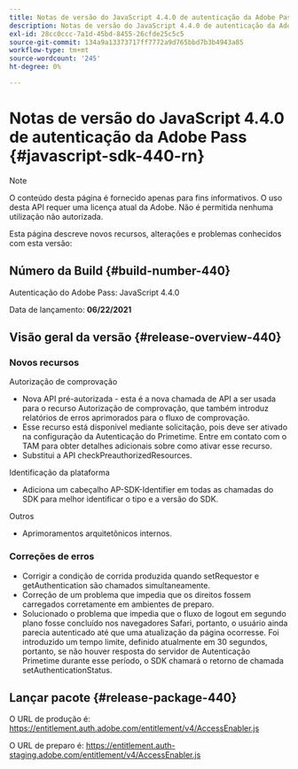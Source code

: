 ```yaml
---
title: Notas de versão do JavaScript 4.4.0 de autenticação da Adobe Pass
description: Notas de versão do JavaScript 4.4.0 de autenticação da Adobe Pass
exl-id: 28cc0ccc-7a1d-45bd-8455-26cfde25c5c5
source-git-commit: 134a9a13373717ff7772a9d765bbd7b3b4943a85
workflow-type: tm+mt
source-wordcount: '245'
ht-degree: 0%

---
```


# Notas de versão do JavaScript 4.4.0 de autenticação da Adobe Pass {#javascript-sdk-440-rn}

>[!NOTE]
>
>O conteúdo desta página é fornecido apenas para fins informativos. O uso desta API requer uma licença atual da Adobe. Não é permitida nenhuma utilização não autorizada.

Esta página descreve novos recursos, alterações e problemas conhecidos com esta versão:

## Número da Build {#build-number-440}

Autenticação do Adobe Pass: JavaScript 4.4.0

Data de lançamento: **06/22/2021**

## Visão geral da versão {#release-overview-440}

### Novos recursos

Autorização de comprovação

* Nova API pré-autorizada - esta é a nova chamada de API a ser usada para o recurso Autorização de comprovação, que também introduz relatórios de erros aprimorados para o fluxo de comprovação.
* Esse recurso está disponível mediante solicitação, pois deve ser ativado na configuração da Autenticação do Primetime. Entre em contato com o TAM para obter detalhes adicionais sobre como ativar esse recurso.
* Substitui a API checkPreauthorizedResources.

Identificação da plataforma

* Adiciona um cabeçalho AP-SDK-Identifier em todas as chamadas do SDK para melhor identificar o tipo e a versão do SDK.

Outros

* Aprimoramentos arquitetônicos internos.

### Correções de erros

* Corrigir a condição de corrida produzida quando setRequestor e getAuthentication são chamados simultaneamente.
* Correção de um problema que impedia que os direitos fossem carregados corretamente em ambientes de preparo.
* Solucionado o problema que impedia que o fluxo de logout em segundo plano fosse concluído nos navegadores Safari, portanto, o usuário ainda parecia autenticado até que uma atualização da página ocorresse. Foi introduzido um tempo limite, definido atualmente em 30 segundos, portanto, se não houver resposta do servidor de Autenticação Primetime durante esse período, o SDK chamará o retorno de chamada setAuthenticationStatus.

## Lançar pacote {#release-package-440}

O URL de produção é: https://entitlement.auth.adobe.com/entitlement/v4/AccessEnabler.js

O URL de preparo é: https://entitlement.auth-staging.adobe.com/entitlement/v4/AccessEnabler.js
